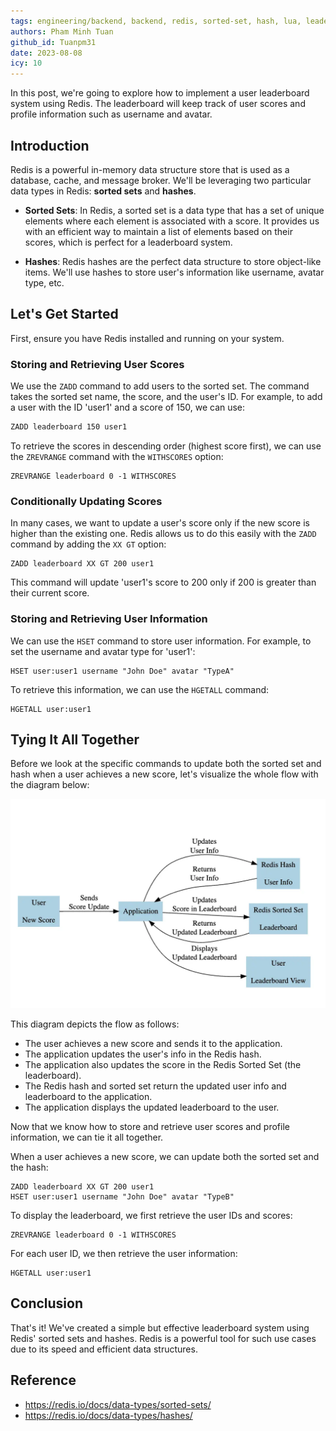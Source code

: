 ```yaml
---
tags: engineering/backend, backend, redis, sorted-set, hash, lua, leaderboard, data-structures
authors: Pham Minh Tuan
github_id: Tuanpm31
date: 2023-08-08
icy: 10
---
```


In this post, we're going to explore how to implement a user leaderboard system using Redis. The leaderboard will keep track of user scores and profile information such as username and avatar. 

## Introduction
Redis is a powerful in-memory data structure store that is used as a database, cache, and message broker. We'll be leveraging two particular data types in Redis: **sorted sets** and **hashes**.

- **Sorted Sets**: In Redis, a sorted set is a data type that has a set of unique elements where each element is associated with a score. It provides us with an efficient way to maintain a list of elements based on their scores, which is perfect for a leaderboard system.

- **Hashes**: Redis hashes are the perfect data structure to store object-like items. We'll use hashes to store user's information like username, avatar type, etc.

## Let's Get Started
First, ensure you have Redis installed and running on your system.

### Storing and Retrieving User Scores
We use the `ZADD` command to add users to the sorted set. The command takes the sorted set name, the score, and the user's ID. For example, to add a user with the ID 'user1' and a score of 150, we can use:

```bash
ZADD leaderboard 150 user1
```

To retrieve the scores in descending order (highest score first), we can use the `ZREVRANGE` command with the `WITHSCORES` option:
```
ZREVRANGE leaderboard 0 -1 WITHSCORES
```

### Conditionally Updating Scores
In many cases, we want to update a user's score only if the new score is higher than the existing one. Redis allows us to do this easily with the `ZADD` command by adding the `XX GT` option:

```
ZADD leaderboard XX GT 200 user1
```

This command will update 'user1's score to 200 only if 200 is greater than their current score.

### Storing and Retrieving User Information
We can use the `HSET` command to store user information. For example, to set the username and avatar type for 'user1':
```
HSET user:user1 username "John Doe" avatar "TypeA"
```

To retrieve this information, we can use the `HGETALL` command:
```
HGETALL user:user1
```

## Tying It All Together
Before we look at the specific commands to update both the sorted set and hash when a user achieves a new score, let's visualize the whole flow with the diagram below:

![](assets/redis-leaderboard_flow_diagram.webp)

This diagram depicts the flow as follows:
- The user achieves a new score and sends it to the application.
- The application updates the user's info in the Redis hash.
- The application also updates the score in the Redis Sorted Set (the leaderboard).
- The Redis hash and sorted set return the updated user info and leaderboard to the application.
- The application displays the updated leaderboard to the user.

Now that we know how to store and retrieve user scores and profile information, we can tie it all together. 

When a user achieves a new score, we can update both the sorted set and the hash:

```
ZADD leaderboard XX GT 200 user1
HSET user:user1 username "John Doe" avatar "TypeB"
```

To display the leaderboard, we first retrieve the user IDs and scores:
```
ZREVRANGE leaderboard 0 -1 WITHSCORES
```

For each user ID, we then retrieve the user information:

```
HGETALL user:user1
```

## Conclusion
That's it! We've created a simple but effective leaderboard system using Redis' sorted sets and hashes. Redis is a powerful tool for such use cases due to its speed and efficient data structures.

## Reference
- https://redis.io/docs/data-types/sorted-sets/
- https://redis.io/docs/data-types/hashes/
